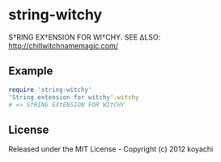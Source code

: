 # string-witchy

S†RING EX†ENSION FOR WI†CHY.
SEE ΔLSO: http://chillwitchnamemagic.com/

## Example

```ruby
require 'string-witchy'
'String extension for witchy'.witchy
# => S†RING EX†ENSION FOR WI†CHY
```

## License

Released under the MIT License - Copyright (c) 2012 koyachi

